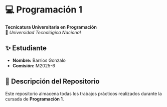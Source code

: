 # 💻 Programación 1  
**Tecnicatura Universitaria en Programación**  
📍 *Universidad Tecnológica Nacional*  

## ✨ Estudiante  
- **Nombre:** Barrios Gonzalo 
- **Comisión:** M2025-6  

## 📂 Descripción del Repositorio  
Este repositorio almacena todas los trabajos prácticos realizados durante la cursada de **Programación 1**.  

